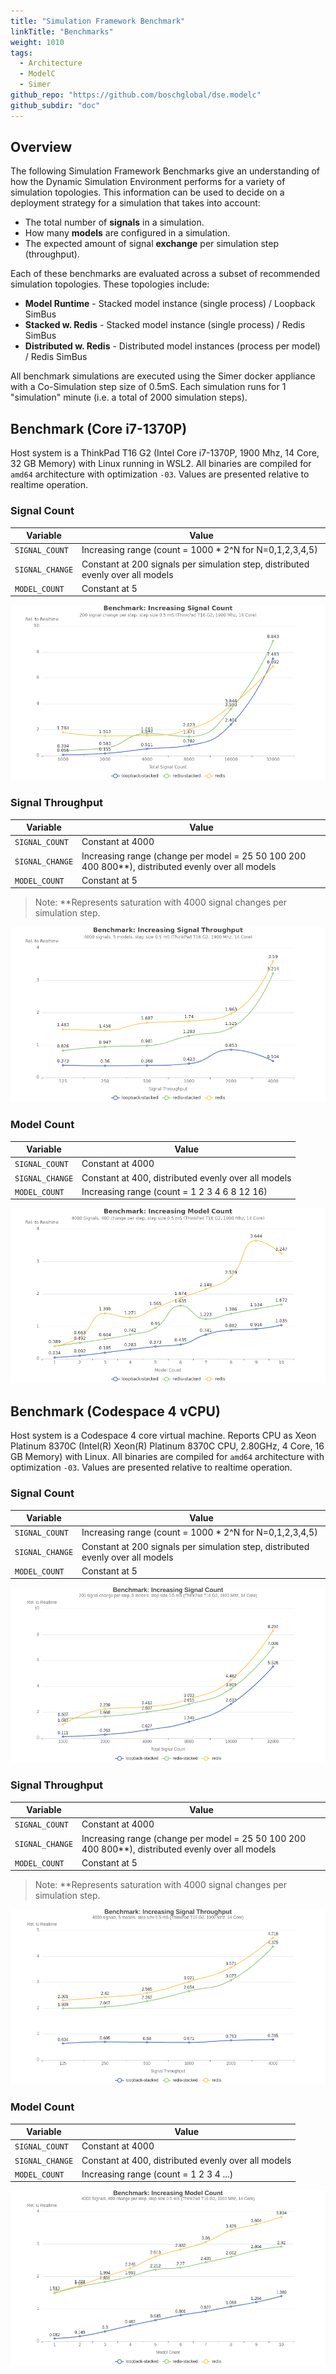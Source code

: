 ```yaml
---
title: "Simulation Framework Benchmark"
linkTitle: "Benchmarks"
weight: 1010
tags:
  - Architecture
  - ModelC
  - Simer
github_repo: "https://github.com/boschglobal/dse.modelc"
github_subdir: "doc"
---
```


## Overview

The following Simulation Framework Benchmarks give an understanding of how the
Dynamic Simulation Environment performs for a variety of simulation topologies.
This information can be used to decide on a deployment strategy for a
simulation that takes into account:

* The total number of __signals__ in a simulation.
* How many __models__ are configured in a simulation.
* The expected amount of signal __exchange__ per simulation step (throughput).

Each of these benchmarks are evaluated across a subset of recommended
simulation topologies. These topologies include:

* __Model Runtime__ - Stacked model instance (single process) / Loopback SimBus
* __Stacked w. Redis__ - Stacked model instance (single process) / Redis SimBus
* __Distributed w. Redis__ - Distributed model instances (process per model) / Redis SimBus

All benchmark simulations are executed using the Simer docker appliance with
a Co-Simulation step size of 0.5mS. Each simulation runs for 1 "simulation"
minute (i.e. a total of 2000 simulation steps).


## Benchmark (Core i7-1370P)

Host system is a ThinkPad T16 G2 (Intel Core i7-1370P, 1900 Mhz, 14 Core, 32 GB Memory)
with Linux running in WSL2. All binaries are compiled for `amd64` architecture
with optimization `-03`. Values are presented relative to realtime operation.


### Signal Count

| Variable           | Value |
| ------------------ | ----- |
| `SIGNAL_COUNT`     | Increasing range (count = 1000 * 2^N for N=0,1,2,3,4,5) |
| `SIGNAL_CHANGE`    | Constant at 200 signals per simulation step, distributed evenly over all models |
| `MODEL_COUNT`      | Constant at 5 |

![benchmark-signal-count](signal_count.png)


### Signal Throughput

| Variable           | Value |
| ------------------ | ----- |
| `SIGNAL_COUNT`     | Constant at 4000 |
| `SIGNAL_CHANGE`    | Increasing range (change per model = 25 50 100 200 400 800**), distributed evenly over all models |
| `MODEL_COUNT`      | Constant at 5 |

> Note: **Represents saturation with 4000 signal changes per simulation step.


![benchmark-signal-throughput](signal_throughput.png)


### Model Count

| Variable           | Value |
| ------------------ | ----- |
| `SIGNAL_COUNT`     | Constant at 4000 |
| `SIGNAL_CHANGE`    | Constant at 400, distributed evenly over all models |
| `MODEL_COUNT`      | Increasing range (count = 1 2 3 4 6 8 12 16) |


![benchmark-model-count](model_fanout.png)








## Benchmark (Codespace 4 vCPU)

Host system is a Codespace 4 core virtual machine. Reports CPU as Xeon Platinum 8370C
(Intel(R) Xeon(R) Platinum 8370C CPU, 2.80GHz, 4 Core, 16 GB Memory) with Linux.
All binaries are compiled for `amd64` architecture with optimization `-03`.
Values are presented relative to realtime operation.


### Signal Count

| Variable           | Value |
| ------------------ | ----- |
| `SIGNAL_COUNT`     | Increasing range (count = 1000 * 2^N for N=0,1,2,3,4,5) |
| `SIGNAL_CHANGE`    | Constant at 200 signals per simulation step, distributed evenly over all models |
| `MODEL_COUNT`      | Constant at 5 |

![benchmark-signal-count](codespace4core-signal_count.png)


### Signal Throughput

| Variable           | Value |
| ------------------ | ----- |
| `SIGNAL_COUNT`     | Constant at 4000 |
| `SIGNAL_CHANGE`    | Increasing range (change per model = 25 50 100 200 400 800**), distributed evenly over all models |
| `MODEL_COUNT`      | Constant at 5 |

> Note: **Represents saturation with 4000 signal changes per simulation step.


![benchmark-signal-throughput](codespace4core-signal_throughput.png)


### Model Count

| Variable           | Value |
| ------------------ | ----- |
| `SIGNAL_COUNT`     | Constant at 4000 |
| `SIGNAL_CHANGE`    | Constant at 400, distributed evenly over all models |
| `MODEL_COUNT`      | Increasing range (count = 1 2 3 4 ...) |


![benchmark-model-count](codespace4core-model_fanout.png)
